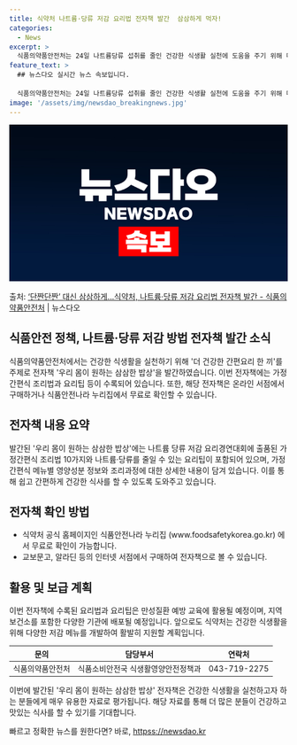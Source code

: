 ```yaml
---
title: 식약처 나트륨·당류 저감 요리법 전자책 발간  삼삼하게 먹자!
categories:
  - News
excerpt: >
  식품의약품안전처는 24일 나트륨당류 섭취를 줄인 건강한 식생활 실천에 도움을 주기 위해 더 건강한 간편요리 …
feature_text: >
  ## 뉴스다오 실시간 뉴스 속보입니다.

  식품의약품안전처는 24일 나트륨당류 섭취를 줄인 건강한 식생활 실천에 도움을 주기 위해 더 건강한 간편요리 …
image: '/assets/img/newsdao_breakingnews.jpg'
---
```


![뉴스다오 속보](/assets/img/newsdao_breakingnews.jpg)

<p>출처: <a href="httpss://newsdao.kr/2635" rel="dofollow">‘단짠단짠’ 대신 삼삼하게…식약처, 나트륨·당류 저감 요리법 전자책 발간 - 식품의약품안전처</a> | 뉴스다오</p>

<h2>식품안전 정책, 나트륨·당류 저감 방법 전자책 발간 소식</h2>
<p data-ke-size="size16">식품의약품안전처에서는 건강한 식생활을 실천하기 위해 '더 건강한 간편요리 한 끼'를 주제로 전자책 '우리 몸이 원하는 삼삼한 밥상'을 발간하였습니다. 이번 전자책에는 가정간편식 조리법과 요리팁 등이 수록되어 있습니다. 또한, 해당 전자책은 온라인 서점에서 구매하거나 식품안전나라 누리집에서 무료로 확인할 수 있습니다.</p>

<h2 data-ke-size="size26">전자책 내용 요약</h2>
<p data-ke-size="size16">발간된 '우리 몸이 원하는 삼삼한 밥상'에는 나트륨 당류 저감 요리경연대회에 출품된 가정간편식 조리법 10가지와 나트륨·당류를 줄일 수 있는 요리팁이 포함되어 있으며, 가정간편식 메뉴별 영양성분 정보와 조리과정에 대한 상세한 내용이 담겨 있습니다. 이를 통해 쉽고 간편하게 건강한 식사를 할 수 있도록 도와주고 있습니다.</p>

<h2 data-ke-size="size26">전자책 확인 방법</h2>
<ul>
    <li>식약처 공식 홈페이지인 식품안전나라 누리집 (www.foodsafetykorea.go.kr) 에서 무료로 확인이 가능합니다.</li>
    <li>교보문고, 알라딘 등의 인터넷 서점에서 구매하여 전자책으로 볼 수 있습니다.</li>
</ul>

<h2 data-ke-size="size26">활용 및 보급 계획</h2>
<p data-ke-size="size16">이번 전자책에 수록된 요리법과 요리팁은 만성질환 예방 교육에 활용될 예정이며, 지역보건소를 포함한 다양한 기관에 배포될 예정입니다. 앞으로도 식약처는 건강한 식생활을 위해 다양한 저감 메뉴를 개발하여 활발히 지원할 계획입니다.</p>

<table>
    <thead>
        <tr>
            <th>문의</th>
            <th>담당부서</th>
            <th>연락처</th>
        </tr>
    </thead>
    <tbody>
        <tr>
            <td style="text-align: center;">식품의약품안전처</td>
            <td style="text-align: center;">식품소비안전국 식생활영양안전정책과</td>
            <td style="text-align: center;">043-719-2275</td>
        </tr>
    </tbody>
</table>

<p data-ke-size="size16">이번에 발간된 '우리 몸이 원하는 삼삼한 밥상' 전자책은 건강한 식생활을 실천하고자 하는 분들에게 매우 유용한 자료로 평가됩니다. 해당 자료를 통해 더 많은 분들이 건강하고 맛있는 식사를 할 수 있기를 기대합니다.</p>
 

빠르고 정확한 뉴스를 원한다면? 바로, <a href="httpss://newsdao.kr" rel="dofollow">httpss://newsdao.kr</a>



